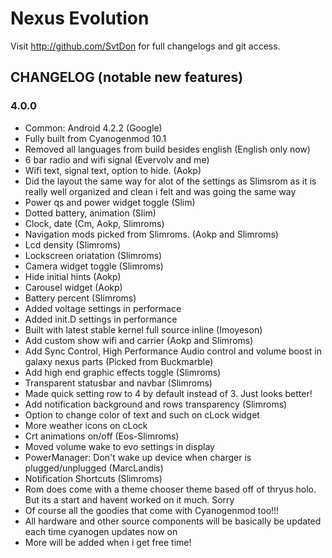 Nexus Evolution
===============

Visit http://github.com/SvtDon for full changelogs and git access.

CHANGELOG (notable new features)
---------

### 4.0.0
* Common: Android 4.2.2 (Google)
* Fully built from Cyanogenmod 10.1
* Removed all languages from build besides english (English only now)
* 6 bar radio and wifi signal (Evervolv and me)
* Wifi text, signal text, option to hide. (Aokp)
* Did the layout the same way for alot of the settings as Slimsrom as it is really well organized and clean i felt and was going the same way
* Power qs and power widget toggle (Slim)
* Dotted battery, animation (Slim)
* Clock, date (Cm, Aokp, Slimroms)
* Navigation mods picked from Slimroms. (Aokp and Slimroms)
* Lcd density (Slimroms)
* Lockscreen oriatation (Slimroms)
* Camera widget toggle (Slimroms)
* Hide initial hints (Aokp)
* Carousel widget (Aokp)
* Battery percent (Slimroms)
* Added voltage settings in performace
* Added init.D settings in performance
* Built with latest stable kernel full source inline (Imoyeson)
* Add custom show wifi and carrier (Aokp and Slimroms)
* Add Sync Control, High Performance Audio control and volume boost in galaxy nexus parts (Picked from Buckmarble)
* Add high end graphic effects toggle (Slimroms)
* Transparent statusbar and navbar (Slimroms)
* Made quick setting row to 4 by default instead of 3. Just looks better!
* Add notification background and rows transparency (Slimroms)
* Option to change color of text and such on cLock widget
* More weather icons on cLock
* Crt animations on/off (Eos-Slimroms)
* Moved volume wake to evo settings in display
* PowerManager: Don't wake up device when charger is plugged/unplugged (MarcLandis)
* Notification Shortcuts (Slimroms)
* Rom does come with a theme chooser theme based off of thryus holo. But its a start and havent worked on it much. Sorry
* Of course all the goodies that come with Cyanogenmod too!!!
* All hardware and other source components will be basically be updated each time cyanogen updates now on
* More will be added when i get free time! 
